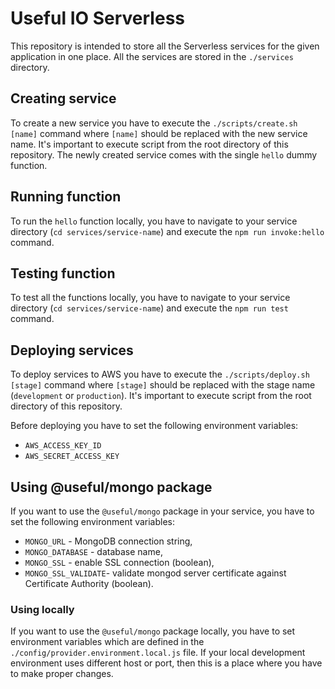 # Useful IO Serverless

This repository is intended to store all the Serverless services for the given application in one place. All the services are stored in the `./services` directory.

## Creating service

To create a new service you have to execute the `./scripts/create.sh [name]` command where `[name]` should be replaced with the new service name. It's important to execute script from the root directory of this repository. The newly created service comes with the single `hello` dummy function.

## Running function

To run the `hello` function locally, you have to navigate to your service directory (`cd services/service-name`) and execute the `npm run invoke:hello` command.

## Testing function

To test all the functions locally, you have to navigate to your service directory (`cd services/service-name`) and execute the `npm run test` command.

## Deploying services

To deploy services to AWS you have to execute the `./scripts/deploy.sh [stage]` command where `[stage]` should be replaced with the stage name (`development` or `production`). It's important to execute script from the root directory of this repository.

Before deploying you have to set the following environment variables:

- `AWS_ACCESS_KEY_ID`
- `AWS_SECRET_ACCESS_KEY`

## Using @useful/mongo package

If you want to use the `@useful/mongo` package in your service, you have to set the following environment variables:

- `MONGO_URL` - MongoDB connection string,
- `MONGO_DATABASE` - database name,
- `MONGO_SSL` - enable SSL connection (boolean),
- `MONGO_SSL_VALIDATE`- validate mongod server certificate against Certificate Authority (boolean).

### Using locally

If you want to use the `@useful/mongo` package locally, you have to set environment variables which are defined in the `./config/provider.environment.local.js` file. If your local development environment uses different host or port, then this is a place where you have to make proper changes.
